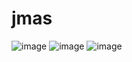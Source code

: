 # jmas
![image](https://github.com/vivizsi/clientes/assets/144732898/c4222742-b210-4d68-bc12-27a6029fc5e9)
![image](https://github.com/vivizsi/clientes/assets/144732898/89b9bad0-922a-4c8e-b8b1-a689e5f144dc)
![image](https://github.com/vivizsi/clientes/assets/144732898/210de726-0e6b-4fe0-88ef-3d629bb310b4)



